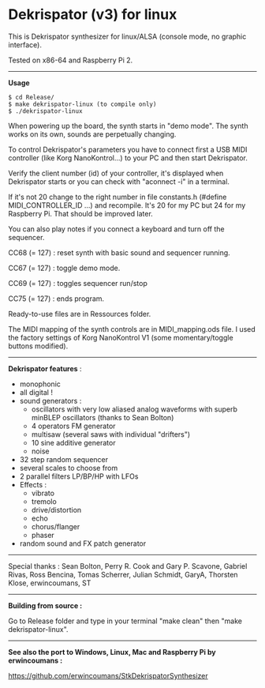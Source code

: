 Dekrispator (v3) for linux
===========

This is Dekrispator synthesizer for linux/ALSA (console mode, no graphic interface).

Tested on x86-64 and Raspberry Pi 2.

- - - -

**Usage**

```
$ cd Release/
$ make dekrispator-linux (to compile only)
$ ./dekrispator-linux
```

When powering up the board, the synth starts in "demo mode". The synth works on its own, sounds are perpetually changing. 

To control Dekrispator's parameters you have to connect first a USB MIDI controller (like Korg NanoKontrol...) to your PC and then start Dekrispator. 

Verify the client number (id) of your controller, it's displayed when Dekrispator starts or you can check with "aconnect -i" in a terminal.

 If it's not 20 change to the right number in file constants.h (#define MIDI_CONTROLLER_ID		...) and recompile. It's 20 for my PC but 24 for my Raspberry Pi. That should be improved later.

You can also play notes if you connect a keyboard and turn off the sequencer.

CC68 (= 127) : reset synth with basic sound and sequencer running.

CC67 (= 127) : toggle demo mode.

CC69 (= 127) : toggles sequencer run/stop

CC75 (= 127) : ends program.



Ready-to-use files are in Ressources folder.

The MIDI mapping of the synth controls are in MIDI_mapping.ods file. I used the factory settings of Korg NanoKontrol V1 (some momentary/toggle buttons modified). 


- - - -

**Dekrispator features** :

 * monophonic
 * all digital !
 * sound generators :
   * oscillators with very low aliased analog waveforms with superb minBLEP oscillators (thanks to Sean Bolton)
   * 4 operators FM generator
   * multisaw (several saws with individual "drifters")
   * 10 sine additive generator
   * noise
 * 32 step random sequencer
 * several scales to choose from
 * 2 parallel filters LP/BP/HP with LFOs
 * Effects :
   * vibrato
   * tremolo
   * drive/distortion
   * echo
   * chorus/flanger
   * phaser
 * random sound and FX patch generator


- - - -
Special thanks : Sean Bolton, Perry R. Cook and Gary P. Scavone, Gabriel Rivas, Ross Bencina, Tomas Scherrer, Julian Schmidt, GaryA, Thorsten Klose, erwincoumans, ST

- - - - 

**Building from source :**

Go to Release folder and type in your terminal "make clean" then "make dekrispator-linux". 
- - - 
**See also the port to Windows, Linux, Mac and Raspberry Pi  by erwincoumans :**

 https://github.com/erwincoumans/StkDekrispatorSynthesizer
 
 
